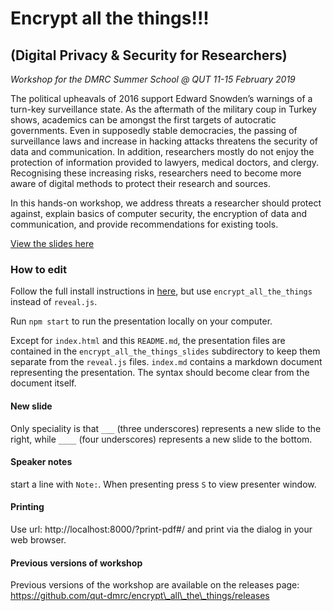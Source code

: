 # Encrypt all the things!!!

## (Digital Privacy & Security for Researchers)

*Workshop for the DMRC Summer School @ QUT 11-15 February 2019*

The political upheavals of 2016 support Edward Snowden’s warnings of a turn-key surveillance state. As the aftermath of the military coup in Turkey shows, academics can be amongst the first targets of autocratic governments. Even in supposedly stable democracies, the passing of surveillance laws and increase in hacking attacks threatens the security of data and communication. In addition, researchers mostly do not enjoy the protection of information provided to lawyers, medical doctors, and clergy. Recognising these increasing risks, researchers need to become more aware of digital methods to protect their research and sources.

In this hands-on workshop, we address threats a researcher should protect against, explain basics of computer security, the encryption of data and communication, and provide recommendations for existing tools.

[View the slides here][1]

### How to edit

Follow the full install instructions in [here][2], but use `encrypt_all_the_things` instead of `reveal.js`.

Run `npm start` to run the presentation locally on your computer.

Except for `index.html` and this `README.md`, the presentation files are contained in the `encrypt_all_the_things_slides` subdirectory to keep them separate from the `reveal.js` files.
`index.md` contains a markdown document representing the presentation. The syntax should become clear from the document itself.

#### New slide

Only speciality is that `___` (three underscores) represents a new slide to the right, while `____` (four underscores) represents a new slide to the bottom.

#### Speaker notes

start a line with `Note:`. When presenting press `S` to view presenter window.

#### Printing

Use url: http://localhost:8000/?print-pdf#/ and print via the dialog in your web browser.

#### Previous versions of workshop

Previous versions of the workshop are available on the releases page: https://github.com/qut-dmrc/encrypt\_all\_the\_things/releases

[1]:	https://leibniz-hbi.github.io/encrypt_all_the_things/#/
[2]:	README_reveal.js.md#full-setup
